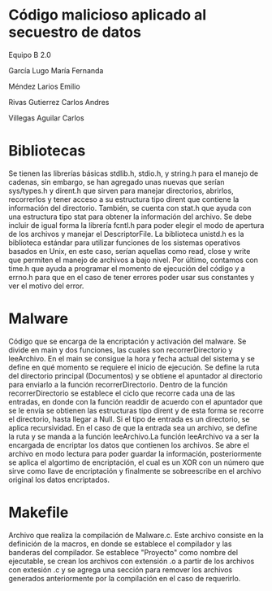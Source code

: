# Código malicioso aplicado al secuestro de datos
Equipo B 2.0

García Lugo María Fernanda

Méndez Larios Emilio

Rivas Gutierrez Carlos Andres

Villegas Aguilar Carlos

# Bibliotecas 
Se tienen las librerías básicas stdlib.h, stdio.h, y string.h para el manejo de cadenas, sin embargo, se han agregado unas nuevas que serían sys/types.h y dirent.h que sirven para manejar directorios, abrirlos, recorrerlos y tener acceso a su estructura tipo dirent que contiene la información del directorio. También, se cuenta con stat.h que ayuda con una estructura tipo stat para obtener la información del archivo. Se debe incluir de igual forma la librería fcntl.h para poder elegir el modo de apertura de los archivos y manejar el DescriptorFile. La biblioteca unistd.h es la biblioteca estándar para utilizar funciones de los sistemas operativos basados en Unix, en este caso, serían aquellas como read, close y write que permiten el manejo de archivos a bajo nivel. Por último, contamos con time.h que  ayuda a programar el momento de ejecución del código y a errno.h para que en el caso de tener errores poder usar sus constantes y ver el motivo del error.

# Malware
Código que se encarga de la encriptación y activación del malware. Se divide en main y dos funciones, las cuales son recorrerDirectorio y leeArchivo. 
En el main se consigue la hora y fecha actual del sistema y se define en qué momento se requiere el inicio de ejecución. Se define la ruta del directorio principal (Documentos) y se obtiene el apuntador al directorio para enviarlo a la función recorrerDirectorio. Dentro de la función recorrerDirectorio se establece el ciclo que recorre cada una de las entradas, en donde con la función readdir de acuerdo con el apuntador que se le envía se obtienen las estructuras tipo dirent y de esta forma se recorre el directorio, hasta llegar a Null. Si el tipo de entrada es un directorio, se aplica recursividad. En el caso de que la entrada sea un archivo, se define la ruta y se manda a la función leeArchivo.La función leeArchivo va a ser la encargada de encriptar los datos que contienen los archivos. Se abre el archivo en modo lectura para poder guardar la información, posteriormente se aplica el algortimo de encriptación, el cual es un XOR con un número que sirve como llave de encriptación y finalmente se sobreescribe en el archivo original los datos encriptados. 


# Makefile
Archivo que realiza la compilación de Malware.c. Este archivo consiste en la definición de la macros, en donde se establece el compilador y las banderas del compilador. Se establece "Proyecto" como nombre del ejecutable, se crean los archivos con extensión .o a partir de los archivos con extesión .c y se agrega una sección para remover los archivos generados anteriormente por la compilación en el caso de requerirlo. 
